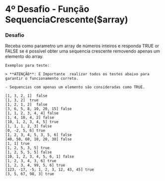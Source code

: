 # 4º Desafio - Função SequenciaCrescente($array)

### Desafio

Receba como parametro um array de números inteiros e responda TRUE or FALSE se é possível obter uma sequencia crescente removendo apenas um elemento do array.

	Exemplos para teste:

	> **ATENÇÃO**: É Importante  realizar todos os testes abaixo para garantir o funcionamento correto.

	- Sequencias com apenas um elemento são consideradas como TRUE.

	[1, 3, 2, 1]  false
	[1, 3, 2]  true
	[1, 2, 1, 2]  false
	[3, 6, 5, 8, 10, 20, 15] false
	[1, 1, 2, 3, 4, 4] false
	[1, 4, 10, 4, 2] false
	[10, 1, 2, 3, 4, 5] true
	[1, 1, 1, 2, 3] false
	[0, -2, 5, 6] true
	[1, 2, 3, 4, 5, 3, 5, 6] false
	[40, 50, 60, 10, 20, 30] false
	[1, 1] true
	[1, 2, 5, 3, 5] true
	[1, 2, 5, 5, 5] false
	[10, 1, 2, 3, 4, 5, 6, 1] false
	[1, 2, 3, 4, 3, 6] true
	[1, 2, 3, 4, 99, 5, 6] true
	[123, -17, -5, 1, 2, 3, 12, 43, 45] true
	[3, 5, 67, 98, 3] true